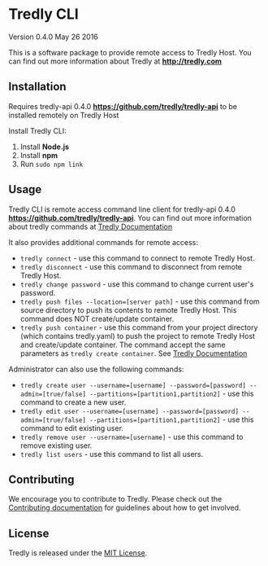# Tredly CLI

Version 0.4.0
May 26 2016

This is a software package to provide remote access to Tredly Host. You can find out more information about Tredly at **<http://tredly.com>**

## Installation

Requires tredly-api 0.4.0 **<https://github.com/tredly/tredly-api>** to be installed remotely on Tredly Host

Install Tredly CLI:

1. Install **Node.js**
2. Install **npm**
3. Run `sudo npm link`

## Usage

Tredly CLI is remote access command line client for tredly-api 0.4.0 **<https://github.com/tredly/tredly-api>**. You can find out more information about tredly commands at [Tredly Documentation](https://github.com/tredly/tredly-host/blob/master/README.md)

It also provides additional commands for remote access:

- `tredly connect` - use this command to connect to remote Tredly Host.
- `tredly disconnect` - use this command to disconnect from remote Tredly Host.
- `tredly change password` - use this command to change current user's password.
- `tredly push files --location=[server path]` - use this command from source directory to push its contents to remote Tredly Host. This command does NOT create/update container.
- `tredly push container` - use this command from your project directory (which contains tredly.yaml) to push the project to remote Tredly Host and create/update container. The command accept the same parameters as `tredly create container`. See [Tredly Documentation](https://github.com/tredly/tredly-host/blob/master/README.md)

Administrator can also use the following commands:

- `tredly create user --username=[username] --password=[password] --admin=[true/false] --partitions=[partition1,partition2]` - use this command to create a new user.
- `tredly edit user --username=[username] --password=[password] --admin=[true/false] --partitions=[partition1,partition2]` - use this command to edit existing user.
- `tredly remove user --username=[username]` - use this command to remove existing user.
- `tredly list users` - use this command to list all users.


## Contributing

We encourage you to contribute to Tredly. Please check out the [Contributing documentation](https://github.com/tredly/tredly-cli/blob/master/CONTRIBUTING.md) for guidelines about how to get involved.

## License

Tredly is released under the [MIT License](http://www.opensource.org/licenses/MIT).
